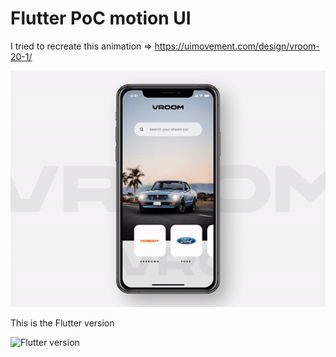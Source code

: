 # Flutter PoC motion UI

I tried to recreate this animation => https://uimovement.com/design/vroom-20-1/

![Animation to recreate](https://github.com/vanlooverenkoen/flutter_motion_ui_poc/blob/master/gif/animation.gif?raw=true)

This is the Flutter version

![Flutter version](https://github.com/vanlooverenkoen/flutter_motion_ui_poc/blob/master/gif/flutter.gif?raw=true)
